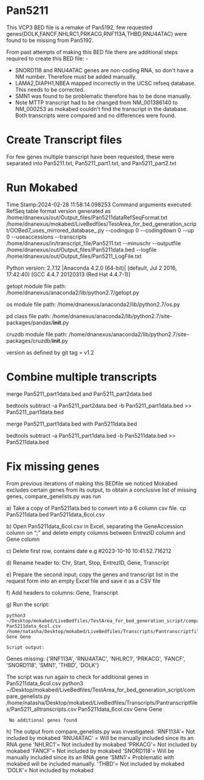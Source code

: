 # Pan5211
This VCP3 BED file is a remake of Pan5192, few requested genes(DOLK,FANCF,NHLRC1,PRKACG,RNF113A,THBD,RNU4ATAC) were found to be missing from Pan5192.

From past attempts of making this BED file there are additional steps required to create this BED file: -
 - SNORD118 and RNU4ATAC genes are non-coding RNA, so don't have a NM number. Therefore must be added manually. 
 - LAMA2,DIAPH1,NBEA mapped incorrectly in the UCSC refseq database. This needs to be corrected. 
 - SMN1 was found to be problematic therefore has to be done manually.
 - Note MTTP transcript had to be changed from NM_001386140 to NM_000253 as mokabed couldn't find the transcript in the database.   Both transcripts were compared and no differences were found.

 # Create Transcript files
For few genes multiple transcript have been requested, these were separated into Pan5211.txt, Pan5211_part1.txt, and Pan5211_part2.txt

# Run Mokabed
Time Stamp:2024-02-28 11:58:14.098253
Command arguments executed:
RefSeq table format version generated as /home/dnanexus/out/Output_files/Pan5211dataRefSeqFormat.txt
/home/dnanexus/mokabed/LiveBedfiles/TestArea_for_bed_generation_script/OOBed7_uses_mirrored_database_.py --codingup 0 --codingdown 0 --up 0 --useaccessions --transcripts /home/dnanexus/in/transcript_file/Pan5211.txt --minuschr --outputfile /home/dnanexus/out/Output_files/Pan5211data.bed --logfile /home/dnanexus/out/Output_files/Pan5211_LogFile.txt 

 Python version: 2.7.12 |Anaconda 4.2.0 (64-bit)| (default, Jul  2 2016, 17:42:40) 
[GCC 4.4.7 20120313 (Red Hat 4.4.7-1)]

 getopt module file path: /home/dnanexus/anaconda2/lib/python2.7/getopt.py

 os module file path: /home/dnanexus/anaconda2/lib/python2.7/os.py

 pd class file path: /home/dnanexus/anaconda2/lib/python2.7/site-packages/pandas/__init__.py

 cruzdb module file path: /home/dnanexus/anaconda2/lib/python2.7/site-packages/cruzdb/__init__.py

version as defined by git tag = v1.2

# Combine multiple transcripts
merge Pan5211_part1data.bed and Pan5211_part2data.bed

bedtools subtract -a Pan5211_part2data.bed -b Pan5211_part1data.bed  >> Pan5211_part1data.bed

merge Pan5211_part1data.bed with Pan5211data.bed 

bedtools subtract -a Pan5211_part1data.bed -b Pan5211data.bed >> Pan5211data.bed

# Fix missing genes

From previous iterations of making this BEDfile we noticed Mokabed excludes certain genes from its output, to obtain a conclusive list of missing genes, compare_genelists.py was run

a) Take a copy of Pan5211ata.bed to convert into a 6 column csv file.
    cp Pan5211data.bed Pan5211data_6col.csv

b) Open Pan5211data_6col.csv in Excel, separating the GeneAccession column on “;” and delete empty columns between EntrezID column and Gene column

c) Delete first row, contains date e.g #2023-10-10 10:41:52.716212

d) Rename header to: Chr, Start, Stop, EntrezID, Gene, Transcript

e) Prepare the second input; copy the genes and transcript list in the request form into an empty Excel file and save it as a CSV file

f) Add headers to columns: Gene, Transcript

g) Run the script:
    
    python3 ~/Desktop/mokabed/LiveBedfiles/TestArea_for_bed_generation_script/compare_genelists.py Pan5211data_6col.csv /home/natasha/Desktop/mokabed/LiveBedfiles/Transcripts/Pantranscriptfiles/Pan5211_alltranscripts.csv Gene Gene

    Script output:
   Genes missing: {'RNF113A', 'RNU4ATAC', 'NHLRC1', 'PRKACG', 'FANCF', 'SNORD118', 'SMN1', 'THBD', 'DOLK'}

 The script was run again to check for additional genes in Pan5211data_6col.csv
     python3 ~/Desktop/mokabed/LiveBedfiles/TestArea_for_bed_generation_script/compare_genelists.py /home/natasha/Desktop/mokabed/LiveBedfiles/Transcripts/Pantranscriptfiles/Pan5211_alltranscripts.csv Pan5211data_6col.csv Gene Gene

     No additional genes found

h) The output from compare_genelists.py was investigated:
    'RNF113A'= Not included by mokabed
    'RNU4ATAC' = Will be manually included since its an RNA gene
    'NHLRC1'=  Not included by mokabed
    'PRKACG'= Not included by mokabed
    'FANCF'= Not included by mokabed
    'SNORD118'= Will be manually included since its an RNA gene
    'SMN1'= Problematic with mokabed will be included manually.
    'THBD'= Not included by mokabed
    'DOLK'= Not included by mokabed

